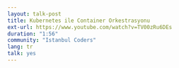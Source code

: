 ```yaml
---
layout: talk-post
title: Kubernetes ile Container Orkestrasyonu
ext-url: https://www.youtube.com/watch?v=TV00zRu6DEs
duration: "1:56"
community: "Istanbul Coders"
lang: tr
talk: yes 
---
```


